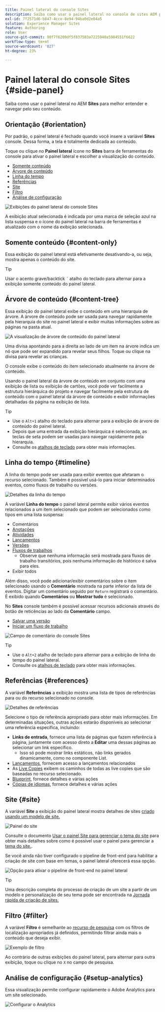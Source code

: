 ```yaml
---
title: Painel lateral do console Sites
description: Saiba como usar o painel lateral no console de sites AEM para entender e navegar melhor pelo seu conteúdo.
exl-id: 7f2571d6-b847-4cce-8e94-94ba0d2e04a5
solution: Experience Manager Sites
feature: Authoring
role: User
source-git-commit: 90f7f6209df5f837583a7225940a5984551f6622
workflow-type: tm+mt
source-wordcount: '827'
ht-degree: 23%

---
```


# Painel lateral do console Sites {#side-panel}

Saiba como usar o painel lateral no AEM **Sites** para melhor entender e navegar pelo seu conteúdo.

## Orientação {#orientation}

Por padrão, o painel lateral é fechado quando você insere a variável **Sites** console. Dessa forma, a tela é totalmente dedicada ao conteúdo.

Toque ou clique no **Painel lateral** ícone no **Sites** barra de ferramentas do console para ativar o painel lateral e escolher a visualização do conteúdo.

* [Somente conteúdo](#content-only)
* [Árvore de conteúdo](#content-tree)
* [Linha do tempo](#timeline)
* [Referências](#references)
* [Site](#site)
* [Filtro](#filter)
* [Análise de configuração](#setup-analytics)

![Exibições do painel lateral do console Sites](assets/sites-console-side-panel-views.png)

A exibição atual selecionada é indicada por uma marca de seleção azul na lista suspensa e o ícone do painel lateral na barra de ferramentas é atualizado com o nome da exibição selecionada.

## Somente conteúdo {#content-only}

Essa exibição do painel lateral está efetivamente desativando-a, ou seja, mostra apenas o conteúdo do site.

>[!TIP]
>
>Usar o acento grave/backtick `´` atalho do teclado para alternar para a exibição somente conteúdo do painel lateral.

## Árvore de conteúdo {#content-tree}

Essa exibição do painel lateral exibe o conteúdo em uma hierarquia de árvore. A árvore de conteúdo pode ser usada para navegar rapidamente pela hierarquia do site no painel lateral e exibir muitas informações sobre as páginas na pasta atual.

![A visualização de árvore de conteúdo do painel lateral](assets/console-side-panel-content-tree.png)

Uma divisa apontando para a direita ao lado de um item na árvore indica um nó que pode ser expandido para revelar seus filhos. Toque ou clique na divisa para revelar as crianças.

O console exibe o conteúdo do item selecionado atualmente na árvore de conteúdo.

Usando o painel lateral da árvore de conteúdo em conjunto com uma exibição de lista ou exibição de cartões, você pode ver facilmente a estrutura hierárquica do projeto e navegar facilmente pela estrutura de conteúdo com o painel lateral da árvore de conteúdo e exibir informações detalhadas da página na exibição de lista.

>[!TIP]
>
>* Use o `Alt+1` atalho do teclado para alternar para a exibição de árvore de conteúdo do painel lateral.
>* Depois que uma entrada da exibição hierárquica é selecionada, as teclas de seta podem ser usadas para navegar rapidamente pela hierarquia.
>* Consulte os [atalhos de teclado](/help/sites-cloud/authoring/sites-console/keyboard-shortcuts.md) para obter mais informações.

## Linha do tempo {#timeline}

A linha do tempo pode ser usada para exibir eventos que afetaram o recurso selecionado. Também é possível usá-lo para iniciar determinados eventos, como fluxos de trabalho ou versões.

![Detalhes da linha do tempo](/help/sites-cloud/authoring/assets/timeline-detail.png)

A variável **Linha do tempo** o painel lateral permite exibir vários eventos relacionados a um item selecionado que podem ser selecionados como tipos em uma lista suspensa:

* Comentários
* [Anotações](/help/sites-cloud/authoring/page-editor/annotations.md)
* [Atividades](/help/sites-cloud/authoring/personalization/activities.md)
* [Lançamentos](/help/sites-cloud/authoring/launches/overview.md)
* [Versões](/help/sites-cloud/authoring/sites-console/page-versions.md)
* [Fluxos de trabalhos](/help/sites-cloud/authoring/workflows/overview.md)
   * Observe que nenhuma informação será mostrada para fluxos de trabalho transitórios, pois nenhuma informação de histórico é salva para eles.<!--With the exception of [transient workflows](/help/sites-developing/workflows.md#transient-workflows) as no history information is saved for these-->
* Exibir todos

Além disso, você pode adicionar/exibir comentários sobre o item selecionado usando o **Comentário** mostrada na parte inferior da lista de eventos. Digitar um comentário seguido por `Return` registrará o comentário. É exibido quando **Comentários** ou **Mostrar tudo** é selecionado.

No **Sites** console também é possível acessar recursos adicionais através do botão de reticências ao lado da **Comentário** campo.

* [Salvar uma versão](/help/sites-cloud/authoring/sites-console/page-versions.md)
* [Iniciar um fluxo de trabalho](/help/sites-cloud/authoring/workflows/applying.md)

![Campo de comentário do console Sites](assets/sites-console-comment-ellipsis.png)

>[!TIP]
>
>* Use o `Alt+2` atalho de teclado para alternar para a exibição de linha do tempo do painel lateral.
>* Consulte os [atalhos de teclado](/help/sites-cloud/authoring/sites-console/keyboard-shortcuts.md) para obter mais informações.

## Referências {#references}

A variável **Referências** a exibição mostra uma lista de tipos de referências para ou do recurso selecionado no console.

![Detalhes de referências](assets/console-side-panel-references-detail.png)

Selecione o tipo de referência apropriado para obter mais informações. Em determinadas situações, outras ações estarão disponíveis ao selecionar uma referência específica, incluindo:

* **Links de entrada**, fornece uma lista de páginas que fazem referência à página, juntamente com acesso direto a **Editar** uma dessas páginas ao selecionar um link específico.
   * Isso só pode mostrar links estáticos, não links gerados dinamicamente, como no componente List.
* [Lançamentos](/help/sites-cloud/authoring/launches/overview.md), fornecem acesso a lançamentos relacionados
* As [Live Copies](/help/sites-cloud/administering/msm/overview.md) exibem os caminhos de todas as live copies que são baseadas no recurso selecionado.
* [Blueprint](/help/sites-cloud/administering/msm/best-practices.md), fornece detalhes e várias ações
* [Cópias de idiomas](/help/sites-cloud/administering/translation/managing-projects.md#creating-translation-projects-using-the-references-panel), fornece detalhes e várias ações

## Site {#site}

A variável **Site** a exibição do painel lateral mostra detalhes de sites [criado usando um modelo de site.](/help/sites-cloud/administering/site-creation/create-site.md)

![Painel do site](assets/console-side-panel-site-paenl.png)

Consulte o documento [Usar o painel Site para gerenciar o tema do site](/help/sites-cloud/administering/site-creation/site-rail.md) para obter mais detalhes sobre como é possível usar o painel para gerenciar a [tema do site.](/help/sites-cloud/administering/site-creation/site-themes.md).

Se você ainda não tiver configurado o pipeline de front-end para habilitar a criação de site com base em temas, o painel lateral oferecerá essa opção.

![Opção para ativar o pipeline de front-end no painel lateral](assets/sites-console-side-panel-site.png)

>[!TIP]
>
>Uma descrição completa do processo de criação de um site a partir de um modelo e personalização de seu tema pode ser encontrada na [Jornada rápida de criação de sites.](/help/journey-sites/quick-site/overview.md)

## Filtro {#filter}

A variável **Filtro** é semelhante ao [recurso de pesquisa](/help/sites-cloud/authoring/search.md) com os filtros de localização apropriados já definidos, permitindo filtrar ainda mais o conteúdo que deseja exibir.

![Exemplo de filtro](assets/console-side-panel-filter.png)

Ao contrário de outras exibições do painel lateral, para alternar para outra exibição, toque ou clique no `X` no campo de pesquisa.

## Análise de configuração {#setup-analytics}

Essa visualização permite configurar rapidamente o Adobe Analytics para um site selecionado.

![Configurar o Analytics](assets/sites-console-side-panel-setup-analytics.png)

